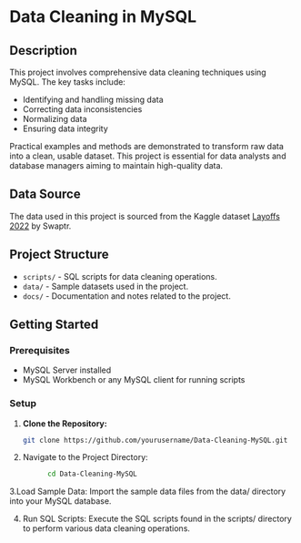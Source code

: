 # Data Cleaning in MySQL 

## Description

This project involves comprehensive data cleaning techniques using MySQL. The key tasks include:

- Identifying and handling missing data
- Correcting data inconsistencies
- Normalizing data
- Ensuring data integrity

Practical examples and methods are demonstrated to transform raw data into a clean, usable dataset. This project is essential for data analysts and database managers aiming to maintain high-quality data.

## Data Source

The data used in this project is sourced from the Kaggle dataset [Layoffs 2022](https://www.kaggle.com/datasets/swaptr/layoffs-2022) by Swaptr.

## Project Structure

- `scripts/` - SQL scripts for data cleaning operations.
- `data/` - Sample datasets used in the project.
- `docs/` - Documentation and notes related to the project.

## Getting Started

### Prerequisites

- MySQL Server installed
- MySQL Workbench or any MySQL client for running scripts


### Setup

1. **Clone the Repository:**
   ```sh
   git clone https://github.com/yourusername/Data-Cleaning-MySQL.git

2. Navigate to the Project Directory:
   ```sh
         cd Data-Cleaning-MySQL

3.Load Sample Data:
Import the sample data files from the data/ directory into your MySQL database.

4. Run SQL Scripts:
Execute the SQL scripts found in the scripts/ directory to perform various data cleaning operations.
